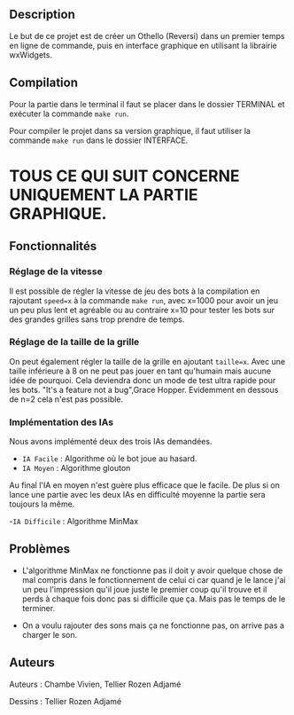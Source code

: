 ## Description

Le but de ce projet est de créer un Othello (Reversi) dans un premier temps en ligne de commande, puis en interface graphique en utilisant la librairie wxWidgets.

## Compilation

Pour la partie dans le terminal il faut se placer dans le dossier TERMINAL et exécuter la commande `make run`.

Pour compiler le projet dans sa version graphique, il faut utiliser la commande `make run` dans le dossier INTERFACE.

# TOUS CE QUI SUIT CONCERNE UNIQUEMENT LA PARTIE GRAPHIQUE.

## Fonctionnalités

### Réglage de la vitesse

Il est possible de régler la vitesse de jeu des bots à la compilation en rajoutant `speed=x` à la commande `make run`, avec x=1000 pour avoir un jeu un peu plus lent et agréable ou au contraire x=10 pour tester les bots sur des grandes grilles sans trop prendre de temps.

### Réglage de la taille de la grille

On peut également régler la taille de la grille en ajoutant `taille=x`. Avec une taille inférieure à 8 on ne peut pas jouer en tant qu'humain mais aucune idée de pourquoi. Cela deviendra donc un mode de test ultra rapide pour les bots. "It's a feature not a bug",Grace Hopper.
Evidemment en dessous de n=2 cela n'est pas possible.

### Implémentation des IAs
Nous avons implémenté deux des trois IAs demandées.
- `IA Facile` : Algorithme où le bot joue au hasard.
- `IA Moyen` : Algorithme glouton

Au final l'IA en moyen n'est guère plus efficace que le facile.
De plus si on lance une partie avec les deux IAs en difficulté moyenne la partie sera toujours la même.

-`IA Difficile` : Algorithme MinMax 


## Problèmes

- L'algorithme MinMax ne fonctionne pas il doit y avoir quelque chose de mal compris dans le fonctionnement de celui ci car quand je le lance j'ai un peu l'impression qu'il joue juste le premier coup qu'il trouve et il perds à chaque fois donc pas si difficile que ça. Mais pas le temps de le terminer.

- On a voulu rajouter des sons mais ça ne fonctionne pas, on arrive pas a charger le son.

## Auteurs

Auteurs : Chambe Vivien, Tellier Rozen Adjamé

Dessins : Tellier Rozen Adjamé
